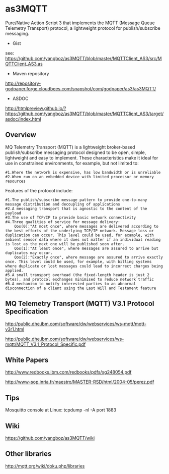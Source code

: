 as3MQTT
=======

Pure/Native Action Script 3 that implements the MQTT (Message Queue Telemetry Transport) protocol, a lightweight protocol for publish/subscribe messaging.

* Gist

see: https://github.com/yangboz/as3MQTT/blob/master/MQTTClient_AS3/src/MQTTClient_AS3.as

* Maven repository

http://repository-godpaper.forge.cloudbees.com/snapshot/com/godpaper/as3/as3MQTT/

* ASDOC

http://htmlpreview.github.io/?https://github.com/yangboz/as3MQTT/blob/master/MQTTClient_AS3/target/asdoc/index.html

## Overview

MQ Telemetry Transport (MQTT) is a lightweight broker-based publish/subscribe messaging protocol designed to be open, simple, lightweight and easy to implement. These characteristics make it ideal for use in constrained environments, for example, but not limited to:

    #1.Where the network is expensive, has low bandwidth or is unreliable
    #2.When run on an embedded device with limited processor or memory resources

Features of the protocol include:

    #1.The publish/subscribe message pattern to provide one-to-many message distribution and decoupling of applications
    #2.A messaging transport that is agnostic to the content of the payload
    #3.The use of TCP/IP to provide basic network connectivity
    #4.Three qualities of service for message delivery:
        Qos(0):"At most once", where messages are delivered according to the best efforts of the underlying TCP/IP network. Message loss or duplication can occur. This level could be used, for example, with ambient sensor data where it does not matter if an individual reading is lost as the next one will be published soon after.
        Qos(1):"At least once", where messages are assured to arrive but duplicates may occur.
        Qos(2):"Exactly once", where message are assured to arrive exactly once. This level could be used, for example, with billing systems where duplicate or lost messages could lead to incorrect charges being applied.
    #5.A small transport overhead (the fixed-length header is just 2 bytes), and protocol exchanges minimised to reduce network traffic
    #6.A mechanism to notify interested parties to an abnormal disconnection of a client using the Last Will and Testament feature


## MQ Telemetry Transport (MQTT) V3.1 Protocol Specification

http://public.dhe.ibm.com/software/dw/webservices/ws-mqtt/mqtt-v3r1.html

http://public.dhe.ibm.com/software/dw/webservices/ws-mqtt/MQTT_V3.1_Protocol_Specific.pdf

## White Papers 

http://www.redbooks.ibm.com/redbooks/pdfs/sg248054.pdf

http://www-sop.inria.fr/maestro/MASTER-RSD/html/2004-05/perez.pdf

## Tips

Mosquitto console at Linux: tcpdump -nl -A port 1883

## Wiki

https://github.com/yangboz/as3MQTT/wiki

## Other libraries

http://mqtt.org/wiki/doku.php/libraries
